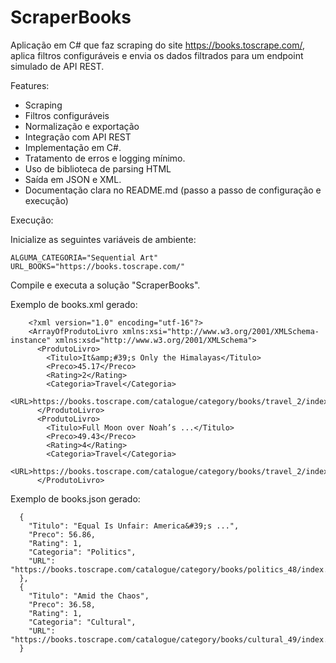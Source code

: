 # ScraperBooks

Aplicação em C# que faz scraping do site https://books.toscrape.com/,
aplica filtros configuráveis e envia os dados filtrados para um endpoint simulado de API REST.

Features:

* Scraping
* Filtros configuráveis
* Normalização e exportação
* Integração com API REST
* Implementação em C#.
* Tratamento de erros e logging mínimo.
* Uso de biblioteca de parsing HTML
* Saída em JSON e XML.
* Documentação clara no README.md (passo a passo de configuração e execução)

Execução:

Inicialize as seguintes variáveis de ambiente:

	ALGUMA_CATEGORIA="Sequential Art"
	URL_BOOKS="https://books.toscrape.com/"

Compile e executa a solução "ScraperBooks".

Exemplo de books.xml gerado:

		<?xml version="1.0" encoding="utf-16"?>
		<ArrayOfProdutoLivro xmlns:xsi="http://www.w3.org/2001/XMLSchema-instance" xmlns:xsd="http://www.w3.org/2001/XMLSchema">
		  <ProdutoLivro>
		    <Titulo>It&amp;#39;s Only the Himalayas</Titulo>
		    <Preco>45.17</Preco>
		    <Rating>2</Rating>
		    <Categoria>Travel</Categoria>
		    <URL>https://books.toscrape.com/catalogue/category/books/travel_2/index.html</URL>
		  </ProdutoLivro>
		  <ProdutoLivro>
		    <Titulo>Full Moon over Noah’s ...</Titulo>
		    <Preco>49.43</Preco>
		    <Rating>4</Rating>
		    <Categoria>Travel</Categoria>
		    <URL>https://books.toscrape.com/catalogue/category/books/travel_2/index.html</URL>
		  </ProdutoLivro>	

Exemplo de books.json gerado:

	  {
	    "Titulo": "Equal Is Unfair: America&#39;s ...",
	    "Preco": 56.86,
	    "Rating": 1,
	    "Categoria": "Politics",
	    "URL": "https://books.toscrape.com/catalogue/category/books/politics_48/index.html"
	  },
	  {
	    "Titulo": "Amid the Chaos",
	    "Preco": 36.58,
	    "Rating": 1,
	    "Categoria": "Cultural",
	    "URL": "https://books.toscrape.com/catalogue/category/books/cultural_49/index.html"
	  }